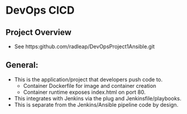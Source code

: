 # DevOps CICD

##  Project Overview
- See https:github.com/radleap/DevOpsProject1Ansible.git 

## General:
- This is the application/project that developers push code to.
	- Container Dockerfile for image and container creation
	- Container runtime exposes index.html on port 80.  
- This integrates with Jenkins via the plug and Jenkinsfile/playbooks.
- This is separate from the Jenkins/Ansible pipeline code by design. 
